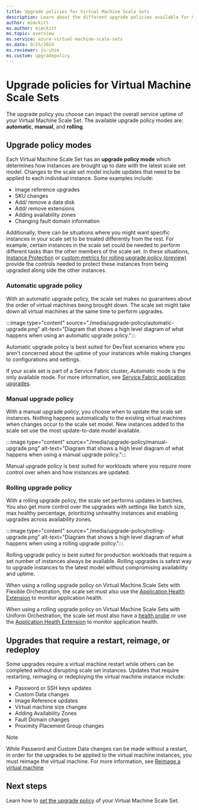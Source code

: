 ```yaml
---
title: Upgrade policies for Virtual Machine Scale Sets
description: Learn about the different upgrade policies available for Virtual Machine Scale Sets.
author: mimckitt
ms.author: mimckitt
ms.topic: overview
ms.service: azure-virtual-machine-scale-sets
ms.date: 9/25/2024
ms.reviewer: ju-shim
ms.custom: upgradepolicy
---
```

# Upgrade policies for Virtual Machine Scale Sets

The upgrade policy you choose can impact the overall service uptime of your Virtual Machine Scale Set. The available upgrade policy modes are: **automatic**, **manual**, and **rolling**. 



## Upgrade policy modes

Each Virtual Machine Scale Set has an **upgrade policy mode** which determines how instances are brought up to date with the latest scale set model. Changes to the scale set model include updates that need to be applied to each individual instance. Some examples include: 
- Image reference upgrades
- SKU changes
- Add/ remove a data disk
- Add/ remove extensions
- Adding availability zones
- Changing fault domain information


Additionally, there can be situations where you might want specific instances in your scale set to be treated differently from the rest. For example, certain instances in the scale set could be needed to perform different tasks than the other members of the scale set. In these situations, [Instance Protection](virtual-machine-scale-sets-instance-protection.md) or [custom metrics for rolling upgrade policy (preview)](virtual-machine-scale-sets-rolling-upgrade-custom-metrics.md) provide the controls needed to protect these instances from being upgraded along side the other instances. 

### Automatic upgrade policy

With an automatic upgrade policy, the scale set makes no guarantees about the order of virtual machines being brought down. The scale set might take down all virtual machines at the same time to perform upgrades. 

:::image type="content" source="./media/upgrade-policy/automatic-upgrade.png" alt-text="Diagram that shows a high level diagram of what happens when using an automatic upgrade policy.":::

Automatic upgrade policy is best suited for DevTest scenarios where you aren't concerned about the uptime of your instances while making changes to configurations and settings. 

If your scale set is part of a Service Fabric cluster, *Automatic* mode is the only available mode. For more information, see [Service Fabric application upgrades](../service-fabric/service-fabric-application-upgrade.md).

### Manual upgrade policy

With a manual upgrade policy, you choose when to update the scale set instances. Nothing happens automatically to the existing virtual machines when changes occur to the scale set model. New instances added to the scale set use the most update-to-date model available. 

:::image type="content" source="./media/upgrade-policy/manual-upgrade.png" alt-text="Diagram that shows a high level diagram of what happens when using a manual upgrade policy.":::

Manual upgrade policy is best suited for workloads where you require more control over when and how instances are updated.  

### Rolling upgrade policy


With a rolling upgrade policy, the scale set performs updates in batches. You also get more control over the upgrades with settings like batch size, max healthy percentage, prioritizing unhealthy instances and enabling upgrades across availability zones. 

:::image type="content" source="./media/upgrade-policy/rolling-upgrade.png" alt-text="Diagram that shows a high level diagram of what happens when using a rolling upgrade policy.":::

Rolling upgrade policy is best suited for production workloads that require a set number of instances always be available. Rolling upgrades is safest way to upgrade instances to the latest model without compromising availability and uptime. 

When using a rolling upgrade policy on Virtual Machine Scale Sets with Flexible Orchestration, the scale set must also use the [Application Health Extension](virtual-machine-scale-sets-health-extension.md) to monitor application health.

When using a rolling upgrade policy on Virtual Machine Scale Sets with Uniform Orchestration, the scale set must also have a [health probe](/azure/load-balancer/load-balancer-custom-probe-overview) or use the [Application Health Extension](virtual-machine-scale-sets-health-extension.md) to monitor application health. 

## Upgrades that require a restart, reimage, or redeploy
Some upgrades require a virtual machine restart while others can be completed without disrupting scale set instances. Updates that require restarting, reimaging or redeploying the virtual machine instance include: 

- Password or SSH keys updates
- Custom Data changes
- Image Reference updates
- Virtual machine size changes
- Adding Availability Zones
- Fault Domain changes
- Proximity Placement Group changes

> [!NOTE]
> While Password and Custom Data changes can be made without a restart, in order for the upgrades to be applied to the virtual machine instances, you must reimage the virtual machine. For more information, see [Reimage a virtual machine](virtual-machine-scale-sets-reimage-virtual-machine.md)

## Next steps
Learn how to [set the upgrade policy](virtual-machine-scale-sets-set-upgrade-policy.md) of your Virtual Machine Scale Set.
